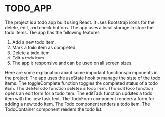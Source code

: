 # TODO_APP

The project is a todo app built using React. It uses Bootstrap icons for the delete, edit, and check buttons.
The app uses a local storage to store the todo items.
The app has the following features:
1. Add a new todo item.
2. Mark a todo item as completed.
3. Delete a todo item.
4. Edit a todo item.
5. The app is responsive and can be used on all screen sizes.

Here are some explanation about some important functions/components in the project:
The app uses the useState hook to manage the state of the todo items.
The toggleComplete function toggles the completed status of a todo item.
The deleteTodo function deletes a todo item.
The editTodo function opens an edit form for a todo item.
The editTask function updates a todo item with the new task text.
The TodoForm component renders a form for adding a new todo item.
The Todo component renders a todo item.
The TodoContainer component renders the todo list.
